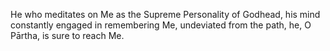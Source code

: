 He who meditates on Me as the Supreme Personality of Godhead, his mind constantly engaged in remembering Me, undeviated from the path, he, O Pārtha, is sure to reach Me.